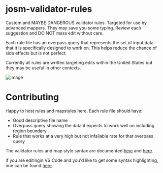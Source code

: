 # josm-validator-rules
Custom and MAYBE DANGEROUS validator rules. Targeted for use by advanced mappers. They may save you some typing. Review each suggestion and DO NOT mass edit without care.

Each rule file has an overpass query that represents the set of input data that it is specifically designed to work on. This helps reduce the chance of side effects but is not perfect.

Currently all rules are written targeting edits within the United States but they may be useful in other contexts.

![image](https://github.com/watmildon/josm-validator-rules/assets/118567155/57f90333-7455-41b8-859c-3b185b152696)

# Contributing
Happy to host rules and mapstyles here. Each rule file should have:

* Good descriptive file name
* Overpass query showing the data it expects to work well on including region boundary
* Rule that works at a very high but not infallable rate for that overpass query

The validator rules and map style syntax are documented [here](https://josm.openstreetmap.de/wiki/Help/Validator/MapCSSTagChecker) and [here](https://josm.openstreetmap.de/wiki/Help/Styles/MapCSSImplementation).

If you are editingin VS Code and you'd like to get some syntax highlighting, one can be found [here](https://marketplace.visualstudio.com/items?itemName=whammo.mapcss-syntax).
